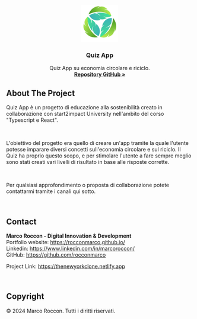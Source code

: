 <br />
<div id="readme-top" align="center">
  <a href="https://countitup.netlify.app">
    <img src="src/logo.png" alt="Logo" width="100" height="100">
  </a>

<h3 align="center">Quiz App</h3>

  <p align="center">
    Quiz App su economia circolare e riciclo.
    <br />
    <a href="https://github.com/rocconmarco/quiz-app"><strong>Repository GitHub »</strong></a>
    <br />
  </p>
</div>

## About The Project

Quiz App è un progetto di educazione alla sostenibilità creato in
collaborazione con start2impact University nell'ambito del corso
"Typescript e React".

<br>

L'obiettivo del progetto era quello di creare un'app tramite la quale
l'utente potesse imparare diversi concetti sull'economia circolare e sul
riciclo. Il Quiz ha proprio questo scopo, e per stimolare l'utente a
fare sempre meglio sono stati creati vari livelli di risultato in base
alle risposte corrette.

<br>

Per qualsiasi approfondimento o proposta di collaborazione potete
contattarmi tramite i canali qui sotto.

<br>

## Contact

<b>Marco Roccon - Digital Innovation & Development</b><br>
Portfolio website: https://rocconmarco.github.io/<br>
Linkedin: https://www.linkedin.com/in/marcoroccon/<br>
GitHub: https://github.com/rocconmarco

Project Link: https://thenewyorkclone.netlify.app

<br>

## Copyright

© 2024 Marco Roccon. Tutti i diritti riservati.
